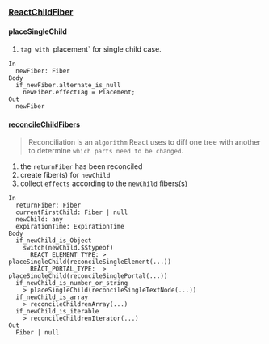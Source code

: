 ### [ReactChildFiber](https://github.com/facebook/react/blob/v16.6.3/packages/react-reconciler/src/ReactChildFiber.js)


#### placeSingleChild
1. `tag with `placement` for single child case.
```
In
  newFiber: Fiber
Body
  if_newFiber.alternate_is_null
    newFiber.effectTag = Placement;
Out
  newFiber

```

#### [reconcileChildFibers](https://github.com/facebook/react/blob/v16.6.3/packages/react-reconciler/src/ReactChildFiber.js#L1218)
> Reconciliation is an `algorithm` React uses to diff one tree with another to determine `which parts need to be changed`.

1. the `returnFiber` has been reconciled
2. create fiber(s) for `newChild`
3. collect `effects` according to the `newChild` fibers(s)
```
In
  returnFiber: Fiber
  currentFirstChild: Fiber | null
  newChild: any
  expirationTime: ExpirationTime
Body
  if_newChild_is_Object
    switch(newChild.$$typeof)
      REACT_ELEMENT_TYPE: > placeSingleChild(reconcileSingleElement(...))
      REACT_PORTAL_TYPE:  > placeSingleChild(reconcileSinglePortal(...))
  if_newChild_is_number_or_string
    > placeSingleChild(reconcileSingleTextNode(...))
  if_newChild_is_array
    > reconcileChildrenArray(...)
  if_newChild_is_iterable
    > reconcileChildrenIterator(...)
Out
  Fiber | null
```
